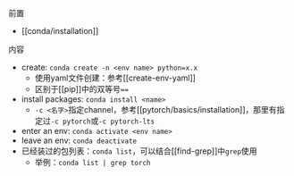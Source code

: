 前置
- [[conda/installation]]

内容
- create: `conda create -n <env name> python=x.x`
    - 使用yaml文件创建：参考[[create-env-yaml]]
    - 区别于[[pip]]中的双等号`==`
- install packages: `conda install <name>`
  - `-c <名字>`指定channel，参考[[pytorch/basics/installation]]，那里有指定过`-c pytorch`或`-c pytorch-lts`
- enter an env: `conda activate <env name>`
- leave an env: `conda deactivate`
- 已经装过的包列表：`conda list`，可以结合[[find-grep]]中`grep`使用
  - 举例：`conda list | grep torch`
